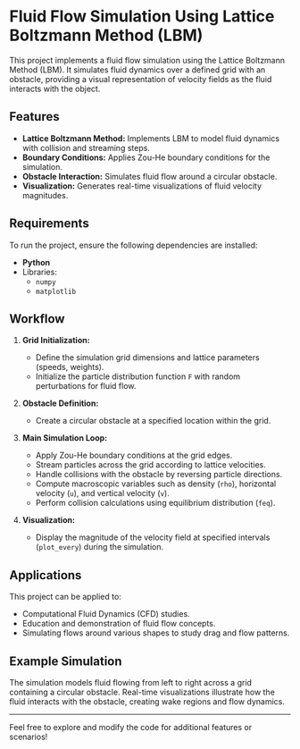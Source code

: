 # Fluid Flow Simulation Using Lattice Boltzmann Method (LBM)

This project implements a fluid flow simulation using the Lattice Boltzmann Method (LBM). It simulates fluid dynamics over a defined grid with an obstacle, providing a visual representation of velocity fields as the fluid interacts with the object.

## Features

- **Lattice Boltzmann Method:** Implements LBM to model fluid dynamics with collision and streaming steps.
- **Boundary Conditions:** Applies Zou-He boundary conditions for the simulation.
- **Obstacle Interaction:** Simulates fluid flow around a circular obstacle.
- **Visualization:** Generates real-time visualizations of fluid velocity magnitudes.

## Requirements

To run the project, ensure the following dependencies are installed:

- **Python**
- Libraries:
  - `numpy`
  - `matplotlib`

## Workflow

1. **Grid Initialization:**
   - Define the simulation grid dimensions and lattice parameters (speeds, weights).
   - Initialize the particle distribution function `F` with random perturbations for fluid flow.

2. **Obstacle Definition:**
   - Create a circular obstacle at a specified location within the grid.

3. **Main Simulation Loop:**
   - Apply Zou-He boundary conditions at the grid edges.
   - Stream particles across the grid according to lattice velocities.
   - Handle collisions with the obstacle by reversing particle directions.
   - Compute macroscopic variables such as density (`rho`), horizontal velocity (`u`), and vertical velocity (`v`).
   - Perform collision calculations using equilibrium distribution (`feq`).

4. **Visualization:**
   - Display the magnitude of the velocity field at specified intervals (`plot_every`) during the simulation.

## Applications

This project can be applied to:

- Computational Fluid Dynamics (CFD) studies.
- Education and demonstration of fluid flow concepts.
- Simulating flows around various shapes to study drag and flow patterns.

## Example Simulation

The simulation models fluid flowing from left to right across a grid containing a circular obstacle. Real-time visualizations illustrate how the fluid interacts with the obstacle, creating wake regions and flow dynamics.

---

Feel free to explore and modify the code for additional features or scenarios!
